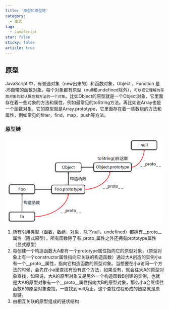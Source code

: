 ```yaml
---
title: '原型和原型链'
category:
  - 面试
tag:
  - JavaScript
star: false
sticky: false  
article: true
---
```


## 原型

JavaScript 中，有普通对象（new出来的）和函数对象，Object ，Function 是JS自带的函数对象。每个对象都有原型（null和undefined除外），`可以把它理解为存放对象的默认属性和方法的一个对象`。比如Object的原型就是一个Object对象，它里面存在着一些对象的方法和属性，例如最常见的toString方法。再比如说Array也是一个函数对象，它的原型就是Array.prototype，它里面存在着一些数组的方法和属性，例如常见的filter，find，map，push等方法。

### 原型链

![图解](/images/javascript/原型链.jpg)

1. 所有引用类型（函数，数组，对象，除了null，undefined）都拥有__proto__属性（隐式原型），所有函数除了有_proto_属性之外还拥有prototype属性（显式原型）
2. 每创建一个构造函数大A都有一个prototype属性指向它的原型对象，（原型对象上有一个constructor属性指向它关联的构造函数）通过大A创造的实例小a有一个__proto__属性，指向它构造函数的原型对象。当想要在小a访问一个方法的时候，会先在小a里查找有没有这个方法，如果没有，就会往大A的原型对象查找，如果说，大A的原型对象又是另外一个构造函数B创建的实例，也就是大A的原型对象有一个__proto__属性指向大B的原型对象，那么小a会继续往函数B的原型对象查找，一直找到null为止，这个查找过程形成的链路就是原型链。
3. 由相互关联的原型组成的链状结构
